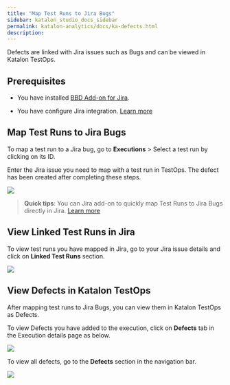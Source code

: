 ```yaml
---
title: "Map Test Runs to Jira Bugs" 
sidebar: katalon_studio_docs_sidebar
permalink: katalon-analytics/docs/ka-defects.html 
description: 
---
```

Defects are linked with Jira issues such as Bugs and can be viewed in Katalon TestOps.

## Prerequisites

- You have installed [BBD Add-on for Jira](https://marketplace.atlassian.com/apps/1217501/katalon-bdd-test-automation-for-jira?hosting=cloud&tab=overview).

- You have configure Jira integration. [Learn more](https://docs.katalon.com/katalon-analytics/docs/kt-jira-config.html)

## Map Test Runs to Jira Bugs

To  map a test run to a Jira bug, go to **Executions** > Select a test run by clicking on its ID.

Enter the Jira issue you need to map with a test run in TestOps. The defect has been created after completing these steps.

<img src="https://github.com/katalon-studio/docs-images/raw/master/katalon-analytics/docs/ka-integration-jira/test-run-testops.png" width="" height="">

> **Quick tips**: You can Jira add-on to quickly map Test Runs to Jira Bugs directly in Jira. [Learn more](https://docs.katalon.com/katalon-analytics/docs/kt-jira-issue.html)


## View Linked Test Runs in Jira

To view test runs you have mapped in Jira, go to your Jira issue details and click on **Linked Test Runs** section.

<img src="https://github.com/katalon-studio/docs-images/raw/master/katalon-analytics/docs/ka-integration-jira/linked-test-run.png" width="" height="">

## View Defects in Katalon TestOps

After mapping test runs to Jira Bugs, you can view them in Katalon TestOps as Defects.

To view Defects you have added to the execution, click on **Defects** tab in the Execution details page as below.


<img src="https://github.com/katalon-studio/docs-images/raw/master/katalon-analytics/docs/ka-integration-jira/defect-tab.png" width="" height="">

To view all defects, go to the **Defects** section in the navigation bar.

<img src="https://github.com/katalon-studio/docs-images/raw/master/katalon-analytics/docs/ka-integration-jira/defect-menu.png" width="" height="">